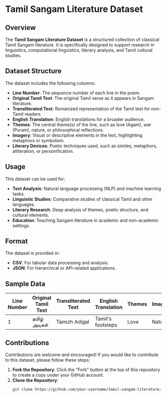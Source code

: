 # Tamil Sangam Literature Dataset

## Overview
The **Tamil Sangam Literature Dataset** is a structured collection of classical Tamil Sangam literature. It is specifically designed to support research in linguistics, computational linguistics, literary analysis, and Tamil cultural studies.

## Dataset Structure
The dataset includes the following columns:

- **Line Number**: The sequence number of each line in the poem.
- **Original Tamil Text**: The original Tamil verse as it appears in Sangam literature.
- **Transliterated Text**: Romanized representation of the Tamil text for non-Tamil readers.
- **English Translation**: English translations for a broader audience.
- **Themes**: The central theme(s) of the line, such as love (Agam), war (Puram), nature, or philosophical reflections.
- **Imagery**: Visual or descriptive elements in the text, highlighting metaphors or symbolism.
- **Literary Devices**: Poetic techniques used, such as similes, metaphors, alliteration, or personification.

## Usage
This dataset can be used for:
- **Text Analysis**: Natural language processing (NLP) and machine learning tasks.
- **Linguistic Studies**: Comparative studies of classical Tamil and other languages.
- **Literary Research**: Deep analysis of themes, poetic structure, and cultural elements.
- **Education**: Teaching Sangam literature in academic and non-academic settings.

## Format
The dataset is provided in:
- **CSV**: For tabular data processing and analysis.
- **JSON**: For hierarchical or API-related applications.

## Sample Data
| Line Number | Original Tamil Text | Transliterated Text | English Translation | Themes | Imagery | Literary Devices |
|-------------|---------------------|---------------------|----------------------|--------|---------|------------------|
| 1           | தமிழ் அடிகள்        | Tamizh Adigal       | Tamil's footsteps   | Love   | Nature  | Metaphor         |

## Contributions
Contributions are welcome and encouraged! If you would like to contribute to this dataset, please follow these steps:

1. **Fork the Repository**: Click the "Fork" button at the top of this repository to create a copy under your GitHub account.
2. **Clone the Repository**:  
   ```bash
   git clone https://github.com/your-username/tamil-sangam-literature-dataset.git
